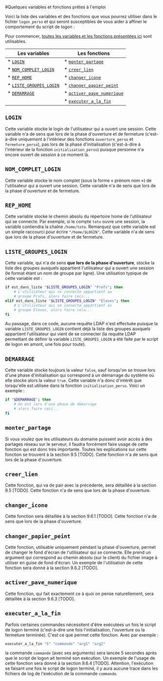 #Quelques variables et fonctions prêtes à l'emploi

Voici la liste des variables et des fonctions que vous pourrez utiliser dans le fichier `logon_perso` et qui seront susceptibles de vous aider à affiner le comportement du script de logon :

Pour commencer, [toutes les variables et les fonctions présentées ici](variables_fonctions.md) sont utilisables.


**Les variables**                                     | **Les fonctions**
------------------------------------------------------|--------------------------------------------------------
* [`LOGIN`](#login)                                   | * [`monter_partage`](#monter_partage)
* [`NOM_COMPLET_LOGIN`](#nom_complet_login)           | * [`creer_lien`](#creer_lien)
* [`REP_HOME`](#rep_home)                             | * [`changer_icone`](#changer_icone)
* [`LISTE_GROUPES_LOGIN`](#liste_groupes_login)       | * [`changer_papier_peint`](#changer_papier_peint)
* [`DEMARRAGE`](#demarrage)                           | * [`activer_pave_numerique`](#activer_pave_numerique)
                                                      | * [`executer_a_la_fin`](#executer_a_la_fin)


## `LOGIN`
Cette variable stocke le login de l'utilisateur qui a ouvert une session.
Cette variable n'a de sens que lors de la phase d'ouverture et de fermeture (c'est-à-dire uniquement à l'intérieur des fonctions `ouverture_perso` et
`fermeture_perso`), pas lors de la phase d'initialisation (c'est-à-dire à l'intérieur de la fonction `initialisation_perso`) puisque personne n'a encore
ouvert de session à ce moment là.

## `NOM_COMPLET_LOGIN`
Cette variable stocke le nom complet (sous la forme « prénom nom ») de
l'utilisateur qui a ouvert une session. Cette variable n'a de sens que lors de
la phase d'ouverture et de fermeture.

## `REP_HOME`
Cette variable stocke le chemin absolu du répertoire home de l'utilisateur qui
se connecte. Par exemple, si le compte `toto` ouvre une session, la variable
contiendra la chaîne `/home/toto`. Remarquez que cette variable est un simple
raccourci pour écrire `"/home/$LOGIN"`. Cette variable n'a de sens que lors de
la phase d'ouverture et de fermeture.

## `LISTE_GROUPES_LOGIN`
Cette variable, qui n'a de sens **que lors de la phase d'ouverture**, stocke la
liste des groupes auxquels appartient l'utilisateur qui a ouvert une session (le
format étant un nom de groupe par ligne). Une utilisation typique de cette
variable est :

```sh
if est_dans_liste "$LISTE_GROUPES_LOGIN" "Profs"; then
    # L'utilisateur qui se connecte appartient au
    # groupe Profs, alors faire ceci...
elif est_dans_liste "$LISTE_GROUPES_LOGIN" "Eleves"; then
    # L'utilisateur qui se connecte appartient au
    # groupe Eleves, alors faire cela...
fi
```

Au passage, dans ce code, aucune requête LDAP n'est effectuée puisque la
variable `LISTE_GROUPES_LOGIN` contient déjà la liste des groupes auxquels
appartient l'utilisateur qui vient de se connecter (la requête LDAP permettant de définir la variable `LISTE_GROUPES_LOGIN` a été faite par le script de
logon en amont, une fois pour toute).

## `DEMARRAGE`
Cette variable stocke toujours la valeur `false`, sauf lorsqu'on se trouve lors
d'une phase d'initialisation qui correspond à un démarrage du système où elle
stocke alors la valeur `true`. Cette variable n'a donc d'intérêt que lorsqu'elle
est utilisée dans la fonction `initialisation_perso`. Voici un exemple :

```sh
if "$DEMARRAGE"; then
    # On est lors d'une phase de démarrage
    # alors faire ceci...
fi
```

## `monter_partage`
Si vous voulez que les utilisateurs du domaine puissent avoir accès à des
partages réseau sur le serveur, il faudra forcément faire usage de cette fonction
qui est donc très importante. Toutes les explications sur cette fonction se
trouvent à la section 9.5 [TODO]. Cette fonction n'a de sens que lors de la
phase d'ouverture.

## `creer_lien`
Cette fonction, qui va de pair avec la précédente, sera détaillée à la section 9.5
[TODO]. Cette fonction n'a de sens que lors de la phase d'ouverture.

## `changer_icone`
Cette fonction sera détaillée à la section 9.6.1 [TODO]. Cette fonction n'a de
sens que lors de la phase d'ouverture.

## `changer_papier_peint`
Cette fonction, utilisable uniquement pendant la phase d'ouverture, permet
de changer le fond d'écran de l'utilisateur qui se connecte. Elle prend un
argument qui correspond au chemin absolu (sur le client) du fichier image à
utiliser en guise de fond d'écran. Un exemple de l'utilisation de cette fonction
sera donné à la section 9.6.2 [TODO].

## `activer_pave_numerique`
Cette fonction, qui fait exactement ce à quoi on pense naturellement, sera
détaillée à la section 9.6.3 [TODO].

## `executer_a_la_fin`
Parfois certaines commandes nécessitent d'être exécutées un fois le script de
logon terminé (c'est-à-dire une fois l'initialisation, l'ouverture ou la fermeture
terminée). C'est ce que permet cette fonction. Avec par exemple :

```sh
executer_a_la_fin "5" "commande" "arg1" "arg2"
```
la commande `commande` (avec ses arguments) sera lancée 5 secondes après
que le script de logon ait terminé son exécution. Un exemple de l'usage de
cette fonction sera donné à la section 9.6.4 [TODO]. Attention, l'exécution
se faisant une fois le script de logon terminé, il y aura aucune trace dans les
fichiers de log de l'exécution de la commande `commande`.

